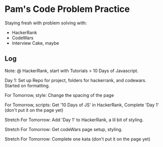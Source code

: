 # Pam's Code Problem Practice 

Staying fresh with problem solving with:
- HackerRank
- CodeWars
- Interview Cake, maybe

## Log

Note: @ HackerRank, start with Tutorials > 10 Days of Javascript.

Day 1: Set up Repo for project, folders for hackerrank, and codewars. Started on formatting. 

For Tomorrow, style: Change the spacing of the page

For Tomorrow, scripts: Get '10 Days of JS' in HackerRank, Complete 'Day 1' (don't put it on the page yet)

Stretch For Tomorrow: Add 'Day 1' to HackerRank, a lil bit of styling.

Stretch For Tomorrow: Get codeWars page setup, styling.

Stretch For Tomorrow: Complete one kata (don't put it on the page yet)



